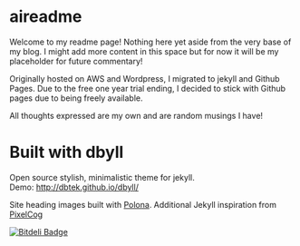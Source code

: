 aireadme
=====

Welcome to my readme page! Nothing here yet aside from the very base of my blog. I might add more content in this space but for now it will be my placeholder for future commentary!

Originally hosted on AWS and Wordpress, I migrated to jekyll and Github Pages. Due to the free one year trial ending, I decided to stick with Github pages due to being freely available.

All thoughts expressed are my own and are random musings I have!

Built with dbyll
=====
Open source stylish, minimalistic theme for jekyll.  
Demo: http://dbtek.github.io/dbyll/  

Site heading images built with [Polona](http://typo.polona.pl/en/). 
Additional Jekyll inspiration from [PixelCog](http://pixelcog.com/)

[![Bitdeli Badge](https://d2weczhvl823v0.cloudfront.net/dbtek/dbyll/trend.png)](https://bitdeli.com/free "Bitdeli Badge")

